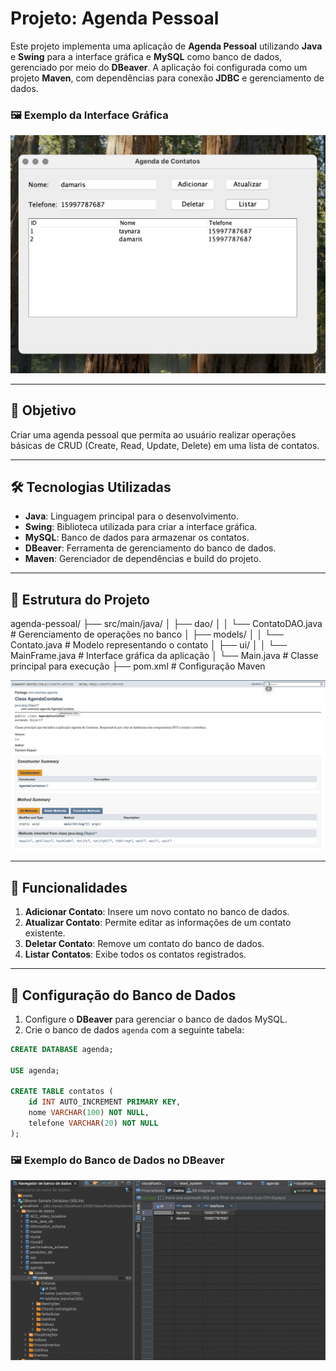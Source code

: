 # Projeto: Agenda Pessoal

Este projeto implementa uma aplicação de **Agenda Pessoal** utilizando **Java** e **Swing** para a interface gráfica e **MySQL** como banco de dados, gerenciado por meio do **DBeaver**. A aplicação foi configurada como um projeto **Maven**, com dependências para conexão **JDBC** e gerenciamento de dados.

### 🖼️ Exemplo da Interface Gráfica
![Interface Gráfica](system.png)


---

## 🎯 Objetivo
Criar uma agenda pessoal que permita ao usuário realizar operações básicas de CRUD (Create, Read, Update, Delete) em uma lista de contatos.

---

## 🛠️ Tecnologias Utilizadas

- **Java**: Linguagem principal para o desenvolvimento.
- **Swing**: Biblioteca utilizada para criar a interface gráfica.
- **MySQL**: Banco de dados para armazenar os contatos.
- **DBeaver**: Ferramenta de gerenciamento do banco de dados.
- **Maven**: Gerenciador de dependências e build do projeto.

---

## 📂 Estrutura do Projeto

agenda-pessoal/ 
├── src/main/java/ 
│ 
├── dao/ 
│
│ └── ContatoDAO.java # Gerenciamento de operações no banco 
│ 
├── models/ 
│ 
│ └── Contato.java # Modelo representando o contato 
│ 
├── ui/ 
│ 
│ └── MainFrame.java # Interface gráfica da aplicação 
│ 
└── Main.java # Classe principal para execução 
├── pom.xml # Configuração Maven


![Documentação](JAVADOC.png)


---

## 📑 Funcionalidades

1. **Adicionar Contato**: Insere um novo contato no banco de dados.
2. **Atualizar Contato**: Permite editar as informações de um contato existente.
3. **Deletar Contato**: Remove um contato do banco de dados.
4. **Listar Contatos**: Exibe todos os contatos registrados.

---

## 💾 Configuração do Banco de Dados

1. Configure o **DBeaver** para gerenciar o banco de dados MySQL.
2. Crie o banco de dados `agenda` com a seguinte tabela:

```sql
CREATE DATABASE agenda;

USE agenda;

CREATE TABLE contatos (
    id INT AUTO_INCREMENT PRIMARY KEY,
    nome VARCHAR(100) NOT NULL,
    telefone VARCHAR(20) NOT NULL
);
```

### 🖼️ Exemplo do Banco de Dados no DBeaver
![Banco de Dados](database.png)
